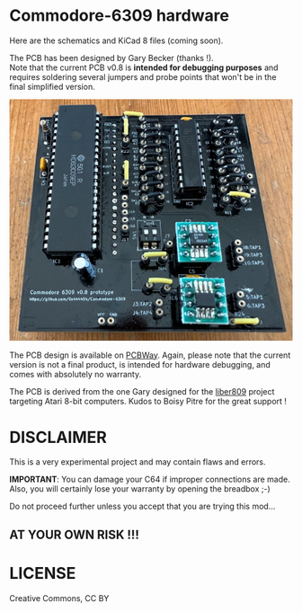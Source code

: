 # Commodore-6309 hardware

Here are the schematics and KiCad 8 files (coming soon).  

The PCB has been designed by Gary Becker (thanks !).  
Note that the current PCB v0.8 is __intended for debugging purposes__ and requires soldering several jumpers and probe points that won't be in the final simplified version.

![clock adjustment and quadrature](../media/20250221-proto_v0.8-assembled-small.jpg)

The PCB design is available on [PCBWay](https://www.pcbway.com/project/shareproject/Commodore_6309_A_new_CPU_for_the_Commodore_64_4cdcbc60.html). Again, please note that the current version is not a final product, is intended for hardware debugging, and comes with absolutely no warranty.

The PCB is derived from the one Gary designed for the [liber809](https://github.com/boisy/liber809) project targeting Atari 8-bit computers. Kudos to Boisy Pitre for the great support !

# DISCLAIMER

This is a very experimental project and may contain flaws and errors.  
  
**IMPORTANT**: You can damage your C64 if improper connections are made.  
Also, you will certainly lose your warranty by opening the breadbox   ;-)  

Do not proceed further unless you accept that you are trying this mod...  

## AT YOUR OWN RISK !!!

# LICENSE

Creative Commons, CC BY
